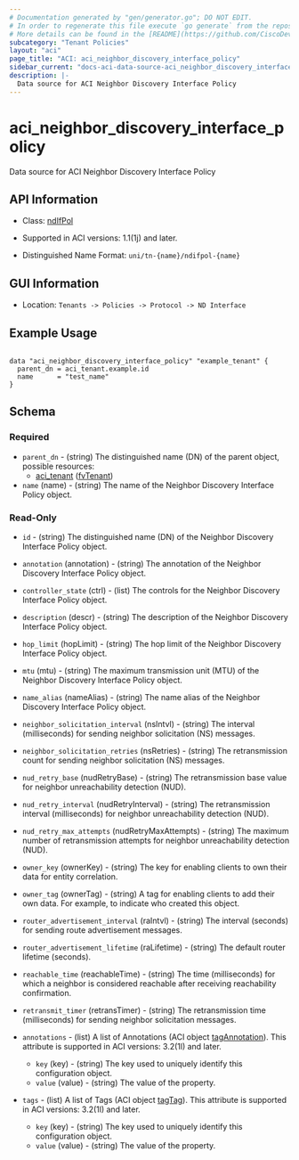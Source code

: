 ```yaml
---
# Documentation generated by "gen/generator.go"; DO NOT EDIT.
# In order to regenerate this file execute `go generate` from the repository root.
# More details can be found in the [README](https://github.com/CiscoDevNet/terraform-provider-aci/blob/master/README.md).
subcategory: "Tenant Policies"
layout: "aci"
page_title: "ACI: aci_neighbor_discovery_interface_policy"
sidebar_current: "docs-aci-data-source-aci_neighbor_discovery_interface_policy"
description: |-
  Data source for ACI Neighbor Discovery Interface Policy
---
```


# aci_neighbor_discovery_interface_policy #

Data source for ACI Neighbor Discovery Interface Policy

## API Information ##

* Class: [ndIfPol](https://pubhub.devnetcloud.com/media/model-doc-latest/docs/app/index.html#/objects/ndIfPol/overview)

* Supported in ACI versions: 1.1(1j) and later.

* Distinguished Name Format: `uni/tn-{name}/ndifpol-{name}`

## GUI Information ##

* Location: `Tenants -> Policies -> Protocol -> ND Interface`

## Example Usage ##

```hcl

data "aci_neighbor_discovery_interface_policy" "example_tenant" {
  parent_dn = aci_tenant.example.id
  name      = "test_name"
}

```

## Schema ##

### Required ###

* `parent_dn` - (string) The distinguished name (DN) of the parent object, possible resources:
  - [aci_tenant](https://registry.terraform.io/providers/CiscoDevNet/aci/latest/docs/resources/tenant) ([fvTenant](https://pubhub.devnetcloud.com/media/model-doc-latest/docs/app/index.html#/objects/fvTenant/overview))
* `name` (name) - (string) The name of the Neighbor Discovery Interface Policy object.

### Read-Only ###

* `id` - (string) The distinguished name (DN) of the Neighbor Discovery Interface Policy object.
* `annotation` (annotation) - (string) The annotation of the Neighbor Discovery Interface Policy object.
* `controller_state` (ctrl) - (list) The controls for the Neighbor Discovery Interface Policy object.
* `description` (descr) - (string) The description of the Neighbor Discovery Interface Policy object.
* `hop_limit` (hopLimit) - (string) The hop limit of the Neighbor Discovery Interface Policy object.
* `mtu` (mtu) - (string) The maximum transmission unit (MTU) of the Neighbor Discovery Interface Policy object.
* `name_alias` (nameAlias) - (string) The name alias of the Neighbor Discovery Interface Policy object.
* `neighbor_solicitation_interval` (nsIntvl) - (string) The interval (milliseconds) for sending neighbor solicitation (NS) messages.
* `neighbor_solicitation_retries` (nsRetries) - (string) The retransmission count for sending neighbor solicitation (NS) messages.
* `nud_retry_base` (nudRetryBase) - (string) The retransmission base value for neighbor unreachability detection (NUD).
* `nud_retry_interval` (nudRetryInterval) - (string) The retransmission interval (milliseconds) for neighbor unreachability detection (NUD).
* `nud_retry_max_attempts` (nudRetryMaxAttempts) - (string) The maximum number of retransmission attempts for neighbor unreachability detection (NUD).
* `owner_key` (ownerKey) - (string) The key for enabling clients to own their data for entity correlation.
* `owner_tag` (ownerTag) - (string) A tag for enabling clients to add their own data. For example, to indicate who created this object.
* `router_advertisement_interval` (raIntvl) - (string) The interval (seconds) for sending route advertisement messages.
* `router_advertisement_lifetime` (raLifetime) - (string) The default router lifetime (seconds).
* `reachable_time` (reachableTime) - (string) The time (milliseconds) for which a neighbor is considered reachable after receiving reachability confirmation.
* `retransmit_timer` (retransTimer) - (string) The retransmission time (milliseconds) for sending neighbor solicitation messages.

* `annotations` - (list) A list of Annotations (ACI object [tagAnnotation](https://pubhub.devnetcloud.com/media/model-doc-latest/docs/app/index.html#/objects/tagAnnotation/overview)). This attribute is supported in ACI versions: 3.2(1l) and later.
  * `key` (key) - (string) The key used to uniquely identify this configuration object.
  * `value` (value) - (string) The value of the property.

* `tags` - (list) A list of Tags (ACI object [tagTag](https://pubhub.devnetcloud.com/media/model-doc-latest/docs/app/index.html#/objects/tagTag/overview)). This attribute is supported in ACI versions: 3.2(1l) and later.
  * `key` (key) - (string) The key used to uniquely identify this configuration object.
  * `value` (value) - (string) The value of the property.
